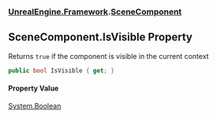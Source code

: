 ### [UnrealEngine.Framework](UnrealEngine_Framework.md 'UnrealEngine.Framework').[SceneComponent](SceneComponent.md 'UnrealEngine.Framework.SceneComponent')
## SceneComponent.IsVisible Property
Returns `true` if the component is visible in the current context  
```csharp
public bool IsVisible { get; }
```
#### Property Value
[System.Boolean](https://docs.microsoft.com/en-us/dotnet/api/System.Boolean 'System.Boolean')

